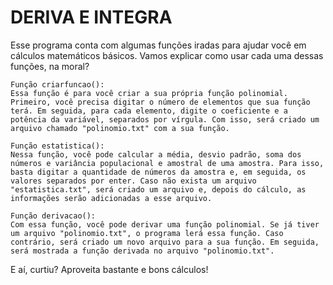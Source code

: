 # DERIVA E INTEGRA

Esse programa conta com algumas funções iradas para ajudar você em cálculos matemáticos básicos.
Vamos explicar como usar cada uma dessas funções, na moral?

    Função criarfuncao():
    Essa função é para você criar a sua própria função polinomial. Primeiro, você precisa digitar o número de elementos que sua função terá. Em seguida, para cada elemento, digite o coeficiente e a potência da variável, separados por vírgula. Com isso, será criado um arquivo chamado "polinomio.txt" com a sua função.

    Função estatistica():
    Nessa função, você pode calcular a média, desvio padrão, soma dos números e variância populacional e amostral de uma amostra. Para isso, basta digitar a quantidade de números da amostra e, em seguida, os valores separados por enter. Caso não exista um arquivo "estatistica.txt", será criado um arquivo e, depois do cálculo, as informações serão adicionadas a esse arquivo.

    Função derivacao():
    Com essa função, você pode derivar uma função polinomial. Se já tiver um arquivo "polinomio.txt", o programa lerá essa função. Caso contrário, será criado um novo arquivo para a sua função. Em seguida, será mostrada a função derivada no arquivo "polinomio.txt".

E aí, curtiu? Aproveita bastante e bons cálculos!
